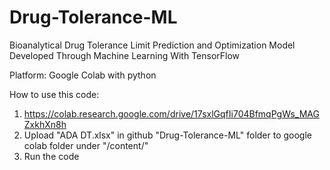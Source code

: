 # Drug-Tolerance-ML
Bioanalytical Drug Tolerance Limit Prediction and Optimization Model Developed Through Machine Learning With TensorFlow

Platform: Google Colab with python

How to use this code:
1. https://colab.research.google.com/drive/17sxlGqfIi704BfmqPgWs_MAGZxkhXn8h
2. Upload "ADA DT.xlsx" in github "Drug-Tolerance-ML" folder to google colab folder under "/content/"
3. Run the code
